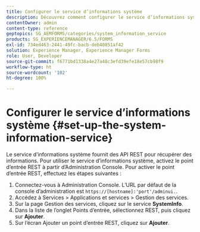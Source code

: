 ```yaml
---
title: Configurer le service d’informations système
description: Découvrez comment configurer le service d’informations système.
contentOwner: admin
content-type: reference
geptopics: SG_AEMFORMS/categories/system_information_service
products: SG_EXPERIENCEMANAGER/6.5/FORMS
exl-id: 734ed463-2441-49fc-bacb-deb40851af42
solution: Experience Manager, Experience Manager Forms
role: User, Developer
source-git-commit: f6771bd1338a4e27a48c3efd39efe18e57cb98f9
workflow-type: ht
source-wordcount: '102'
ht-degree: 100%

---
```


# Configurer le service d’informations système {#set-up-the-system-information-service}

Le service d’informations système fournit des API REST pour récupérer des informations. Pour utiliser le service d’informations système, activez le point d’entrée REST à partir d’Administration Console. Pour activer le point d’entrée REST, effectuez les étapes suivantes :

1. Connectez-vous à Administration Console. L’URL par défaut de la console d’administration est `https://[hostname]:'port'/adminui.`.
1. Accédez à Services > Applications et services > Gestion des services.
1. Sur la page Gestion des services, cliquez sur le service **SystemInfo**.
1. Dans la liste de l’onglet Points d’entrée, sélectionnez REST, puis cliquez sur **Ajouter**.
1. Sur l’écran Ajouter un point d’entrée REST, cliquez sur **Ajouter**.
